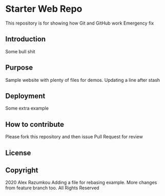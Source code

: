 # Starter Web Repo

This repository is for showing how Git and GitHub work
Emergency fix 

## Introduction

Some bull shit

## Purpose

Sample website with plenty of files for demos. Updating a line after stash

## Deployment

Some extra example

## How to contribute

Please fork this repository and then issue Pull Request for review

## License

## Copyright 
2020 Alex Razumkou
Adding a file for rebasing example. More changes from feature branch too.
All Rights Reserved
